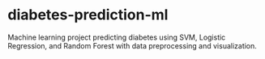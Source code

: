 # diabetes-prediction-ml
Machine learning project predicting diabetes using SVM, Logistic Regression, and Random Forest with data preprocessing and visualization.
